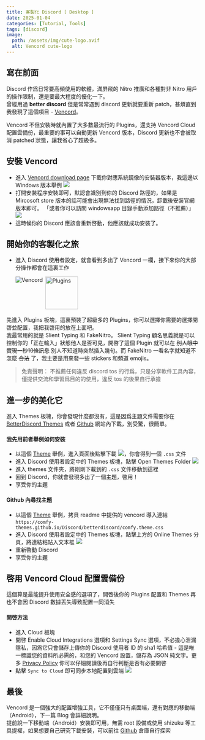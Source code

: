 ```yaml
---
title: 客製化 Discord [ Desktop ]
date: 2025-01-04
categories: [Tutorial, Tools]
tags: [discord]
image:
  path: /assets/img/cute-logo.avif
  alt: Vencord cute-logo
---
```


## 寫在前面

Discord 作爲日常要高頻使用的軟體，滿屏飛的 Nitro 推廣和各種對非 Nitro 用戶的操作限制，還是要最大程度的優化一下。  
曾經用過 **better discord** 但是常常遇到 discord 更新就要重新 patch，甚煩直到我發現了這個項目 - [Vencord](https://vencord.dev/)。

Vencord 不但安裝時就內置了大多數最流行的 Plugins，還支持 Vencord Cloud 配置雲備份，最重要的事可以自動更新 Vencord 版本，Discord 更新也不會被取消 patched 狀態，讓我省心了超級多。

## 安裝 Vencord

  - 進入 [Vencord download page](https://vencord.dev/download/) 下載你對應系統鏡像的安裝器版本，我這邊以 Windows 版本舉例 ![](https://image.gholts.top/20250104114954837.png)
  - 打開安裝程序安裝即可，默認會識別到你的 Discord 路徑的，如果是 Mircosoft store 版本的話可能會出現無法找到路徑的情況，卸載後安裝官網版本即可。 「或者你可以訪問 windowsapp 目錄手動添加路徑（不推薦）」 ![](https://image.gholts.top/20250104115454648.png)
  - 這時候你的 Discord 應該會重新啓動，他應該就成功安裝了。

## 開始你的客製化之旅

  - 進入 Discord 使用者設定，就會看到多出了 Vencord 一欄，接下來你的大部分操作都會在這裏工作 <p><img src="https://image.gholts.top/20250104115730561.png" alt="Vencord" align="left">&nbsp;<img src="https://image.gholts.top/20250104120040321.png" alt="Plugins" width="85px"></p>

先進入 Plugins 板塊，這裏預裝了超級多的 Plugins，你可以選擇你需要的選擇開啓並配置，我把我啓用的放在上面吧。  
我最常用的就是 Slient Typing 和 FakeNitro。 Slient Typing 顧名思義就是可以控制你的「正在輸入」狀態他人是否可見，開啓了這個 Plugin 就可以在 ~~別人眼中實現一秒10條訊息~~ 別人不知道時突然插入幾句。而 FakeNitro 一看名字就知道不怎麼 ~~合法~~ 了，我主要是用來發一些 stickers 和頻道 emojis。

>免責聲明： 不推薦任何違反 discord tos 的行爲，只是分享軟件工具內容，僅提供交流和學習爲目的的使用，違反 tos 的後果自行承擔

## 進一步的美化它

進入 Themes 板塊，你會發現什麼都沒有，這是因爲主題文件需要你在 [BetterDiscord Themes](https://betterdiscord.app/themes) 或者 [Github](https://github.com/search?q=discord+theme&type=repositories) 網站內下載，別受驚，很簡單。

#### 我先用前者舉例如何安裝

  - 以這個 [Theme](https://betterdiscord.app/theme/midnight) 舉例，進入頁面後點擊下載 ![](https://image.gholts.top/20250104124402670.png)，你會得到一個 `.css` 文件
  - 進入 Discord 使用者設定中的 Themes 板塊，點擊 Open Themes Folder ![](https://image.gholts.top/20250104124659339.png)
  - 進入 themes 文件夾，將剛剛下載到的 `.css` 文件移動到這裡
  - 回到 Discord，你就會發現多出了一個主題，啓用！
  - 享受你的主題

#### Github 內尋找主題

  - 以這個 [Theme](https://github.com/Comfy-Themes/Discord) 舉例，拷貝 readme 中提供的 vencord 導入連結 `https://comfy-themes.github.io/Discord/betterdiscord/comfy.theme.css`
  - 進入 Discord 使用者設定中的 Themes 板塊，點擊上方的 Online Themes 分頁，將連結粘貼入文本框 ![](https://image.gholts.top/20250104125507279.png)
  - 重新啓動 Discord
  - 享受你的主題

## 啓用 Vencord Cloud 配置雲備份

這個算是最能提升使用安全感的選項了，開啓後你的 Plugins 配置和 Themes 再也不會因 Discord 數據丟失導致配置一同消失

#### 開啓方法

  - 進入 Cloud 板塊
  - 開啓 Enable Cloud Integrations 選項和 Settings Sync 選項，不必擔心泄漏隱私，因爲它只會儲存上傳你的 Discord 使用者 ID 的 sha1 哈希值 - 這是唯一標識您的資料所必需的，和您的 Vencord 設置，儲存為 JSON 純文字。更多 [Privacy Policy](https://vencord.dev/cloud/privacy/) 你可以仔細閱讀後再自行判斷是否有必要開啓
  - 點擊 `Sync to Cloud` 即可同步本地配置到雲端 ![](https://image.gholts.top/20250104130408955.png)

## 最後

Vencord 是一個強大的配置增強工具，它不僅僅只有桌面端，還有對應的移動端（Android），下一篇 Blog 會詳細說明。  
提前說一下移動端（Android）安裝即可用，無需 root 設備或使用 shizuku 等工具提權，如果想要自己研究下載安裝，可以前往 [Github](https://github.com/Aliucord/Aliucord) 倉庫自行探索